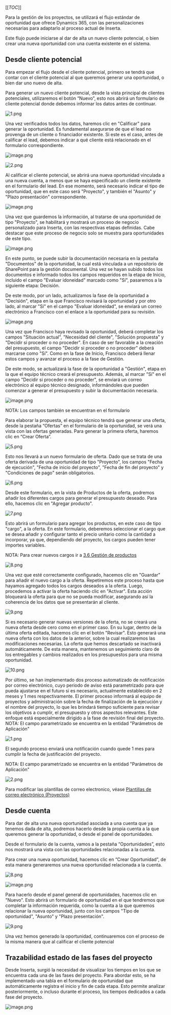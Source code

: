 [[_TOC_]]

Para la gestión de los proyectos, se utilizará el flujo estándar de oportunidad que ofrece Dynamics 365, con las personalizaciones necesarias para adaptarlo al proceso actual de Inserta.

Este flujo puede iniciarse al dar de alta un nuevo cliente potencial, o bien crear una nueva oportunidad con una cuenta existente en el sistema.

## **Desde cliente potencial**

Para empezar el flujo desde el cliente potencial, primero se tendrá que contar con el cliente potencial al que queremos generar una oportunidad, o bien dar uno nuevo de alta.

Para generar un nuevo cliente potencial, desde la vista principal de clientes potenciales, utilizaremos el botón “Nuevo”, esto nos abrirá un formulario de cliente potencial donde debemos informar los datos antes de continuar.

![1.png](/.attachments/1-a0535456-cbe1-45ec-a309-6bf8d8445600.png)

Una vez verificados todos los datos, haremos clic en "Calificar" para generar la oportunidad. Es fundamental asegurarse de que el lead no provenga de un cliente o financiador existente. Si este es el caso, antes de calificar el lead, debemos indicar a qué cliente está relacionado en el formulario correspondiente.

![image.png](/.attachments/image-1f24e968-6c6e-4249-a07d-bccd730bfab2.png)

![2.png](/.attachments/2-ad7ee483-f5a5-4b38-ba85-e30d74608b29.png)

Al calificar el cliente potencial, se abrirá una nueva oportunidad vinculada a una nueva cuenta, a menos que se haya especificado un cliente existente en el formulario del lead. En ese momento, será necesario indicar el tipo de oportunidad, que en este caso será "Proyecto", y también el "Asunto" y "Plazo presentación" correspondiente.

![image.png](/.attachments/image-f32390bc-96b0-4866-bee6-378d1cd341be.png)

Una vez que guardemos la información, al tratarse de una oportunidad de tipo "Proyecto", se habilitará y mostrará un proceso de negocio personalizado para Inserta, con las respectivas etapas definidas. Cabe destacar que este proceso de negocio solo se muestra para oportunidades de este tipo.

![image.png](/.attachments/image-585db29f-66e1-483c-93ef-c667ac1e475b.png)

En este punto, se puede subir la documentación necesaria en la pestaña "Documentos" de la oportunidad, la cual está vinculada a un repositorio de SharePoint para la gestión documental. Una vez se hayan subido todos los documentos e informado todos los campos requeridos en la etapa de Inicio, incluido el campo "Evaluar idoneidad" marcado como "Sí", pasaremos a la siguiente etapa: Decisión.

De este modo, por un lado, actualizamos la fase de la oportunidad a "Decisión", etapa en la que Francisco revisará la oportunidad y por otro lado, al marcar "Sí" en el campo "Evaluar idoneidad", se enviará un correo electrónico a Francisco con el enlace a la oportunidad para su revisión.

![image.png](/.attachments/image-a7872d0d-2897-4fed-aa25-cd13415d6342.png)

Una vez que Francisco haya revisado la oportunidad, deberá completar los campos "Situación actual", "Necesidad del cliente", "Solución propuesta" y "Decidir si proceder o no proceder". En caso de ser favorable a la creación del presupuesto, el campo "Decidir si proceder o no proceder" deberá marcarse como "Sí". Como en la fase de Inicio, Francisco deberá llenar estos campos y avanzar el proceso a la fase de Gestión.

De este modo, se actualizará la fase de la oportunidad a "Gestión", etapa en la que el equipo técnico creará el presupuesto. Además, al marcar "Sí" en el campo "Decidir si proceder o no proceder", se enviará un correo electrónico al equipo técnico designado, informándoles que pueden comenzar a generar el presupuesto y subir la documentación necesaria.

![image.png](/.attachments/image-d29c79ea-b232-4995-af64-492a41310732.png)

NOTA: Los campos también se encuentran en el formulario

Para elaborar la propuesta, el equipo técnico tendrá que generar una oferta, desde la pestaña “Ofertas” en el formulario de la oportunidad, se verá una vista con las ofertas generadas. Para generar la primera oferta, haremos clic en “Crear Oferta”.

![5.png](/.attachments/5-b6c71ba4-3274-48d1-9b1a-38c84738809d.png)

Esto nos llevará a un nuevo formulario de oferta. Dado que se trata de una oferta derivada de una oportunidad de tipo "Proyecto", los campos "Fecha de ejecución", "Fecha de inicio del proyecto", "Fecha de fin del proyecto" y "Condiciones de pago" serán obligatorios.

![6.png](/.attachments/6-0825bbb4-b1cd-4989-928d-6d84ddb4ad86.png)

Desde este formulario, en la vista de Productos de la oferta, podremos añadir los diferentes cargos para generar el presupuesto deseado. Para ello, hacemos clic en "Agregar producto".

![7.png](/.attachments/7-e590430e-5a8b-4721-b873-e6b02ed5e6bc.png)

Esto abrirá un formulario para agregar los productos, en este caso de tipo "cargo", a la oferta. En este formulario, deberemos seleccionar el cargo que se desea añadir y configurar tanto el precio unitario como la cantidad a incorporar, ya que, dependiendo del proyecto, los cargos pueden tener importes variables.

NOTA: Para crear nuevos cargos ir a [3.6 Gestión de productos](/Página-Principal/3.-Procesos-de-negocio/3.6-Gestión-de-productos)

![8.png](/.attachments/8-052eeaab-f769-43ee-be61-dd4e0c273da8.png)

Una vez que esté correctamente configurado, hacemos clic en "Guardar" para añadir el nuevo cargo a la oferta. Repetiremos este proceso hasta que hayamos agregado todos los cargos deseados a la oferta. Luego, procedemos a activar la oferta haciendo clic en "Activar". Esta acción bloqueará la oferta para que no se pueda modificar, asegurando así la coherencia de los datos que se presentarán al cliente.

![9.png](/.attachments/9-eb86182d-0b7d-458c-b90b-c2b736166d44.png)

Si es necesario generar nuevas versiones de la oferta, no se creará una nueva oferta desde cero como en el primer caso. En su lugar, dentro de la última oferta editada, hacemos clic en el botón "Revisar". Esto generará una nueva oferta con los datos de la anterior, sobre la cual realizaremos las modificaciones necesarias. La oferta que hemos descartado se inactivará automáticamente. De esta manera, mantenemos un seguimiento claro de los entregables y cambios realizados en los presupuestos para una misma oportunidad.

![10.png](/.attachments/10-a2e07c05-335c-4408-b6df-5e30d032e534.png)

Por último, se han implementado dos proceso automatizado de notificación por correo electrónico, cuyo periodo de aviso está parametrizado para que pueda ajustarse en el futuro si es necesario, actualmente establecido en 2 meses y 1 mes respectivamente. El primer proceso informará al equipo de proyectos y administración sobre la fecha de finalización de la ejecución y el nombre del proyecto, lo que les brindará tiempo suficiente para revisar los objetivos a cumplir, el presupuesto y otros aspectos relevantes. Este enfoque está especialmente dirigido a la fase de revisión final del proyecto. 
NOTA: El campo parametrizado se encuentra en la entidad "Parámetros de Aplicación"

![1.png](/.attachments/1-94e3e383-a538-4adc-88a5-9d06f2ac8fc5.png)

El segundo proceso enviará una notificación cuando quede 1 mes para cumplir la fecha de justificación del proyecto.

NOTA: El campo parametrizado se encuentra en la entidad "Parámetros de Aplicación"

![2.png](/.attachments/2-4876fcdf-6333-4c88-8c60-2781dfa579c3.png)

Para modificar las plantillas de correo electronico, véase [Plantillas de correo electrónico (Proyectos)](/Página-Principal/3.-Procesos-de-negocio/3.1-Gestión-de-Proyectos/Plantillas-de-correo-electrónico-\(Proyectos\))
## **Desde cuenta**
Para dar de alta una nueva oportunidad asociada a una cuenta que ya tenemos dada de alta, podremos hacerlo desde la propia cuenta a la que queremos generar la oportunidad, o desde el panel de oportunidades.

Desde el formulario de la cuenta, vamos a la pestaña “Oportunidades”, esto nos mostrará una vista con las oportunidades relacionadas a la cuenta. 

Para crear una nueva oportunidad, hacemos clic en “Crear Oportunidad”, de esta manera generaremos una nueva oportunidad relacionada a la cuenta.

![8.png](/.attachments/8-500abaeb-73a4-401e-989b-46ac201be984.png)

![image.png](/.attachments/image-43864111-68ac-49af-9571-0a69592bad7b.png)

Para hacerlo desde el panel general de oportunidades, hacemos clic en "Nuevo". Esto abrirá un formulario de oportunidad en el que tendremos que completar la información requerida, como la cuenta a la que queremos relacionar la nueva oportunidad, junto con los campos "Tipo de oportunidad", "Asunto" y "Plazo presentación".

![9.png](/.attachments/9-0210d476-e09c-42b1-bac2-3f60b95c464c.png)

Una vez hemos generado la oportunidad, continuaremos con el proceso de la misma manera que al calificar el cliente potencial

## Trazabilidad estado de las fases del proyecto

Desde Inserta, surgió la necesidad de visualizar los tiempos en los que se encuentra cada una de las fases del proyecto. Para abordar esto, se ha implementado una tabla en el formulario de oportunidad que automáticamente registra el inicio y fin de cada etapa. Esto permite analizar posteriormente, o incluso durante el proceso, los tiempos dedicados a cada fase del proyecto.

![image.png](/.attachments/image-489dd334-e885-49b1-970f-c68b74cf1e71.png)

